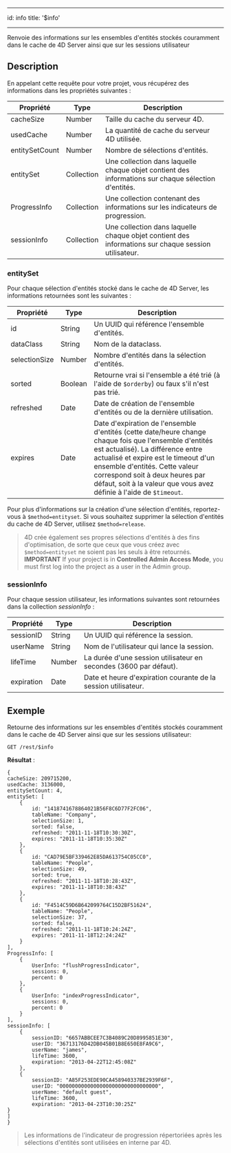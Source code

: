 - - -
id: info title: '$info'
- - -

Renvoie des informations sur les ensembles d'entités stockés couramment dans le cache de 4D Server ainsi que sur les sessions utilisateur

## Description
En appelant cette requête pour votre projet, vous récupérez des informations dans les propriétés suivantes :

| Propriété      | Type       | Description                                                                                         |
| -------------- | ---------- | --------------------------------------------------------------------------------------------------- |
| cacheSize      | Number     | Taille du cache du serveur 4D.                                                                      |
| usedCache      | Number     | La quantité de cache du serveur 4D utilisée.                                                        |
| entitySetCount | Number     | Nombre de sélections d'entités.                                                                     |
| entitySet      | Collection | Une collection dans laquelle chaque objet contient des informations sur chaque sélection d'entités. |
| ProgressInfo   | Collection | Une collection contenant des informations sur les indicateurs de progression.                       |
| sessionInfo    | Collection | Une collection dans laquelle chaque objet contient des informations sur chaque session utilisateur. |

### entitySet
Pour chaque sélection d'entités stocké dans le cache de 4D Server, les informations retournées sont les suivantes :


| Propriété     | Type    | Description                                                                                                                                                                                                                                                                                                                   |
| ------------- | ------- | ----------------------------------------------------------------------------------------------------------------------------------------------------------------------------------------------------------------------------------------------------------------------------------------------------------------------------- |
| id            | String  | Un UUID qui référence l'ensemble d'entités.                                                                                                                                                                                                                                                                                   |
| dataClass     | String  | Nom de la dataclass.                                                                                                                                                                                                                                                                                                          |
| selectionSize | Number  | Nombre d'entités dans la sélection d'entités.                                                                                                                                                                                                                                                                                 |
| sorted        | Boolean | Retourne vrai si l'ensemble a été trié (à l'aide de `$orderby`) ou faux s'il n'est pas trié.                                                                                                                                                                                                                                  |
| refreshed     | Date    | Date de création de l'ensemble d'entités ou de la dernière utilisation.                                                                                                                                                                                                                                                       |
| expires       | Date    | Date d'expiration de l'ensemble d'entités (cette date/heure change chaque fois que l'ensemble d'entités est actualisé). La différence entre actualisé et expire est le timeout d'un ensemble d'entités. Cette valeur correspond soit à deux heures par défaut, soit à la valeur que vous avez définie à l'aide de `$timeout`. |

Pour plus d'informations sur la création d'une sélection d'entités, reportez-vous à `$method=entityset`. Si vous souhaitez supprimer la sélection d'entités du cache de 4D Server, utilisez `$method=release`.
> 4D crée également ses propres sélections d'entités à des fins d'optimisation, de sorte que ceux que vous créez avec `$method=entityset` ne soient pas les seuls à être retournés.
> **IMPORTANT** If your project is in **Controlled Admin Access Mode**, you must first log into the project as a user in the Admin group.

### sessionInfo

Pour chaque session utilisateur, les informations suivantes sont retournées dans la collection *sessionInfo* :

| Propriété  | Type   | Description                                                       |
| ---------- | ------ | ----------------------------------------------------------------- |
| sessionID  | String | Un UUID qui référence la session.                                 |
| userName   | String | Nom de l'utilisateur qui lance la session.                        |
| lifeTime   | Number | La durée d'une session utilisateur en secondes (3600 par défaut). |
| expiration | Date   | Date et heure d'expiration courante de la session utilisateur.    |

## Exemple

Retourne des informations sur les ensembles d'entités stockés couramment dans le cache de 4D Server ainsi que sur les sessions utilisateur:

`GET /rest/$info`

**Résultat** :

```
{
cacheSize: 209715200,
usedCache: 3136000,
entitySetCount: 4,
entitySet: [
    {
        id: "1418741678864021B56F8C6D77F2FC06",
        tableName: "Company",
        selectionSize: 1,
        sorted: false,
        refreshed: "2011-11-18T10:30:30Z",
        expires: "2011-11-18T10:35:30Z"
    },
    {
        id: "CAD79E5BF339462E85DA613754C05CC0",
        tableName: "People",
        selectionSize: 49,
        sorted: true,
        refreshed: "2011-11-18T10:28:43Z",
        expires: "2011-11-18T10:38:43Z"
    },
    {
        id: "F4514C59D6B642099764C15D2BF51624",
        tableName: "People",
        selectionSize: 37,
        sorted: false,
        refreshed: "2011-11-18T10:24:24Z",
        expires: "2011-11-18T12:24:24Z"
    }
],
ProgressInfo: [
    {
        UserInfo: "flushProgressIndicator",
        sessions: 0,
        percent: 0
    },
    {
        UserInfo: "indexProgressIndicator",
        sessions: 0,
        percent: 0
    }
],
sessionInfo: [ 
    {
        sessionID: "6657ABBCEE7C3B4089C20D8995851E30",
        userID: "36713176D42DB045B01B8E650E8FA9C6",
        userName: "james",
        lifeTime: 3600,
        expiration: "2013-04-22T12:45:08Z"
    },
    {
        sessionID: "A85F253EDE90CA458940337BE2939F6F",
        userID: "00000000000000000000000000000000",
        userName: "default guest",
        lifeTime: 3600,
        expiration: "2013-04-23T10:30:25Z"
}
]
}
```
> Les informations de l'indicateur de progression répertoriées après les sélections d'entités sont utilisées en interne par 4D.